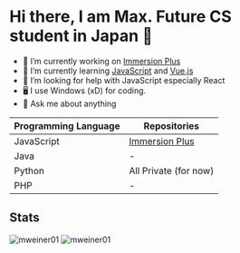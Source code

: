 # Hi there, I am Max. Future CS student in Japan 👋

- 🔭 I’m currently working on [Immersion Plus](https://github.com/mweiner01/immersion-plus)
- 🌱 I’m currently learning [JavaScript](https://developer.mozilla.org/en-US/docs/Web/JavaScript) and [Vue.js](https://vuejs.org/)
- 🤔 I’m looking for help with JavaScript especially React
- 🖥 I use Windows (xD) for coding.
- 💬 Ask me about anything

| Programming Language | Repositories |
| ------ | ------ |
| JavaScript | [Immersion Plus](https://github.com/mweiner01/immersion-plus) |
| Java | - |
| Python | All Private (for now) |
| PHP | - |

## Stats
![mweiner01](https://github-readme-stats.vercel.app/api?username=mweiner01&count_private=true&hide_border=true&show_icons=true&include_all_commits=true)
![mweiner01](https://github-readme-stats.vercel.app/api/top-langs/?username=mweiner01&layout=compact&hide_border=true)

